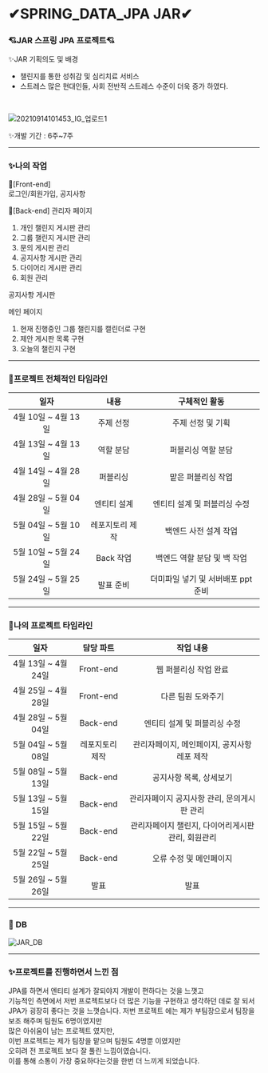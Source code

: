 # ✔SPRING_DATA_JPA JAR✔ 
### 💘JAR 스프링 JPA 프로젝트💘
✨JAR 기획의도 및 배경
- 챌린지를 통한 성취감 및 심리치료 서비스 <br>
- 스트레스 많은 현대인들, 사회 전반적 스트레스 수준이 더욱 증가 하였다. <br>
 <br>
 
![20210914101453_IG_업로드1](https://github.com/jsp-project-jar/JPA-Project-JAR/assets/105718043/7b68e243-d9b6-4346-b14c-e7214f1b3334)


✨개발 기간 : 6주~7주 <br>

----------------------------------------------------------------------------------------------------------------------
### ✨나의 작업<br>
🎈[Front-end]
<br>
로그인/회원가입, 공지사항

🎈[Back-end]
관리자 페이지<br>
1. 개인 챌린지 게시판 관리
2. 그룹 챌린지 게시판 관리
3. 문의 게시판 관리
4. 공지사항 게시판 관리
5. 다이어리 게시판 관리
6. 회원 관리 

공지사항 게시판<br>


메인 페이지
1. 현재 진행중인 그룹 챌린지를 캘린더로 구현
2. 제안 게시판 목록 구현
3. 오늘의 챌린지 구현

------------------------------------------------------------------------------------------------------------------------------------------------------------
### 🎈프로젝트 전체적인 타임라인<br>
|일자|내용|구체적인 활동|
|:---------:|:--------:|:-------:|
|4월 10일 ~ 4월 13일|주제 선정| 주제 선정 및 기획 |
|4월 13일 ~ 4월 13일|역할 분담| 퍼블리싱 역할 분담 |
|4월 14일 ~ 4월 28일 | 퍼블리싱 | 맡은 퍼블리싱 작업 |
|4월 28일 ~ 5월 04일| 엔티티 설계 | 엔티티 설계 및 퍼블리싱 수정 |
|5월 04일 ~ 5월 10일 | 레포지토리 제작 | 백엔드 사전 설계 작업 |
|5월 10일 ~ 5월 24일|Back 작업|백엔드 역할 분담 및 백 작업|
|5월 24일 ~ 5월 25일|발표 준비| 더미파일 넣기 및 서버배포 ppt 준비|

-------------------------------------------------------------------------------------------------------------------------------------------------------------
### 🎈나의 프로젝트 타임라인<br>
|일자|담당 파트|작업 내용|
|:---------:|:--------:|:-----------:|
|4월 13일 ~ 4월 24일|Front-end| 웹 퍼블리싱 작업 완료 |
|4월 25일 ~ 4월 28일|Front-end| 다른 팀원 도와주기|
|4월 28일 ~ 5월 04일| Back-end | 엔티티 설계 및 퍼블리싱 수정 |
|5월 04일 ~ 5월 08일 | 레포지토리 제작 | 관리자페이지, 메인페이지, 공지사항 레포 제작 |
|5월 08일 ~ 5월 13일|Back-end| 공지사항 목록, 상세보기 |
|5월 13일 ~ 5월 15일|Back-end| 관리자페이지 공지사항 관리, 문의게시판 관리 |
|5월 15일 ~ 5월 22일|Back-end| 관리자페이지 챌린지, 다이어리게시판 관리, 회원관리 |
|5월 22일 ~ 5월 25일 | Back-end | 오류 수정 및 메인페이지 |
|5월 26일 ~ 5월 26일 | 발표 | 발표 |

-------------------------------------------------------------------------------------
### 🏢 DB
![JAR_DB](https://github.com/jsp-project-jar/JPA-Project-JAR/assets/105718043/c38d05b1-5ee6-4f4b-9d47-cffcb78cd4c1)

-------------------------------------------------------------------------------------------------------------------------------------------------------------

### ✨프로젝트를 진행하면서 느낀 점<br>
JPA를 하면서 엔티티 설계가 잘되야지 개발이 편하다는 것을 느꼇고<br>
기능적인 측면에서 저번 프로젝트보다 더 많은 기능을 구현하고 생각하던 데로 잘 되서<br>
JPA가 굉장히 좋다는 것을 느꼇습니다.
저번 프로젝트 에는 제가 부팀장으로서 팀장을 보조 해주며 팀원도 6명이였지만<br>
많은 아쉬움이 남는 프로젝트 였지만,<br>
이번 프로젝트는 제가 팀장을 맡으며 팀원도 4명뿐 이였지만 <br>
오히려 전 프로젝트 보다 잘 풀린 느낌이였습니다. <br>
이를 통해 소통이 가장 중요하다는것을 한번 더 느끼게 되었습니다.
